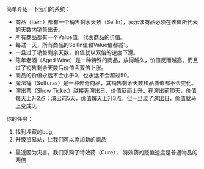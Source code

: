 简单介绍一下我们的系统：
* 商品（Item）都有一个销售剩余天数（SellIn），表示该商品必须在该值所代表的天数内销售出去。
* 所有商品都有一个Value值，代表商品的价值。
* 每过一天，所有商品的SellIn值和Value值都减1。
* 一旦过了销售剩余天数，价值就以双倍的速度下滑。
* 陈年老酒（Aged Wine）是一种特殊的商品，放得越久，价值反而越高。而且过了销售剩余天数后价值会双倍上涨。
* 商品的价值永远不会小于0，也永远不会超过50。
* 魔法锤（Sulfuras）是一种传奇商品，其销售剩余天数和品质值都不会变化。
* 演出票（Show Ticket）越接近演出日，价值反而上升。在演出前10天，价值每天上升2点；演出前5天，价值每天上升3点。但一旦过了演出日，价值就马上变成0。

你的任务：
1. 找到埋藏的bug;
2. 升级贸易站，让我们可以添加新的商品;
* 最近因为灾害，我们采购了特效药（Cure）， 特效药的贬值速度是普通物品的两倍